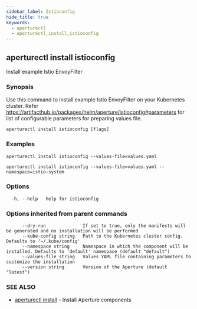 ```yaml
---
sidebar_label: Istioconfig
hide_title: true
keywords:
  - aperturectl
  - aperturectl_install_istioconfig
---
```


<!-- markdownlint-disable -->

## aperturectl install istioconfig

Install example Istio EnvoyFilter

### Synopsis

Use this command to install example Istio EnvoyFilter on your Kubernetes cluster.
Refer https://artifacthub.io/packages/helm/aperture/istioconfig#parameters for list of configurable parameters for preparing values file.

```
aperturectl install istioconfig [flags]
```

### Examples

```
aperturectl install istioconfig --values-file=values.yaml

aperturectl install istioconfig --values-file=values.yaml --namespace=istio-system
```

### Options

```
  -h, --help   help for istioconfig
```

### Options inherited from parent commands

```
      --dry-run              If set to true, only the manifests will be generated and no installation will be performed
      --kube-config string   Path to the Kubernetes cluster config. Defaults to '~/.kube/config'
      --namespace string     Namespace in which the component will be installed. Defaults to 'default' namespace (default "default")
      --values-file string   Values YAML file containing parameters to customize the installation
      --version string       Version of the Aperture (default "latest")
```

### SEE ALSO

- [aperturectl install](/reference/aperturectl/install/install.md) - Install Aperture components

